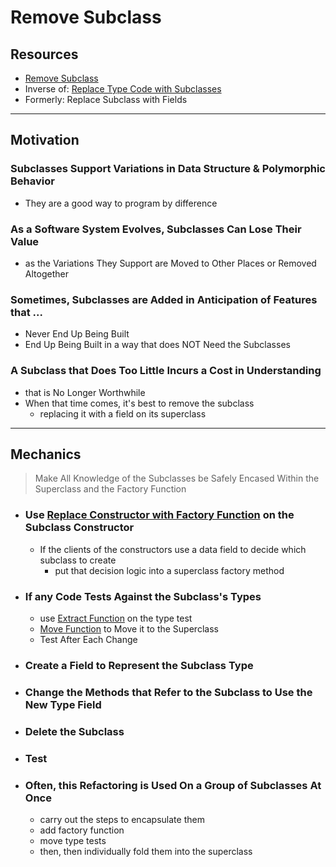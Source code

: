 # Remove Subclass


## Resources

- [Remove Subclass](https://memberservices.informit.com/my_account/webedition/9780135425664/html/removesubclass.html)
- Inverse of: [Replace Type Code with Subclasses](https://memberservices.informit.com/my_account/webedition/9780135425664/html/replacetypecodewithsubclasses.html)
- Formerly:	Replace Subclass with Fields

---
## Motivation

### Subclasses Support Variations in Data Structure & Polymorphic Behavior
- They are a good way to program by difference

### As a Software System Evolves, Subclasses Can Lose Their Value 
- as the Variations They Support are Moved to Other Places or Removed Altogether

### Sometimes, Subclasses are Added in Anticipation of Features that ...
- Never End Up Being Built
- End Up Being Built in a way that does NOT Need the Subclasses

### A Subclass that Does Too Little Incurs a Cost in Understanding
- that is No Longer Worthwhile
- When that time comes, it's best to remove the subclass
    - replacing it with a field on its superclass


---
## Mechanics

> Make All Knowledge of the Subclasses be Safely Encased Within the Superclass 
> and the Factory Function 

- ### Use [Replace Constructor with Factory Function](https://memberservices.informit.com/my_account/webedition/9780135425664/html/replaceconstructorwithfactoryfunction.html) on the Subclass Constructor
  - If the clients of the constructors use a data field to decide which subclass to create
    - put that decision logic into a superclass factory method

- ### If any Code Tests Against the Subclass's Types
  - use [Extract Function](https://memberservices.informit.com/my_account/webedition/9780135425664/html/extractfunction.html) on the type test
  - [Move Function](https://memberservices.informit.com/my_account/webedition/9780135425664/html/movefunction.html) to Move it to the Superclass 
  - Test After Each Change 

- ### Create a Field to Represent the Subclass Type

- ### Change the Methods that Refer to the Subclass to Use the New Type Field

- ### Delete the Subclass

- ### Test

- ### Often, this Refactoring is Used On a Group of Subclasses At Once
  - carry out the steps to encapsulate them 
  - add factory function 
  - move type tests
  - then, then individually fold them into the superclass